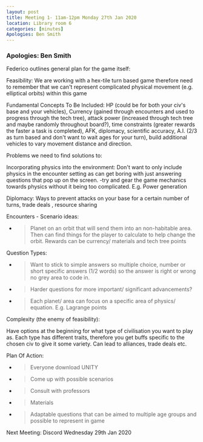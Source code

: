 ```yaml
---
layout: post
title: Meeting 1- 11am-12pm Monday 27th Jan 2020
location: Library room 6
categories: [minutes]
Apologies: Ben Smith
---
```


### Apologies: Ben Smith

<span class="underline">Federico outlines general plan for the game
itself:</span>

<span class="underline">Feasibility:</span> We are working with a
hex-tile turn based game therefore need to remember that we can't
represent complicated physical movement (e.g. elliptical orbits) within
this game

<span class="underline">Fundamental Concepts To Be Included:</span> HP
(could be for both your civ's base and your vehicles), Currency (gained
through encounters and used to progress through the tech tree), attack
power (increased through tech tree and maybe randomly throughout
board?), time constraints (greater rewards the faster a task is
completed), AFK, diplomacy, scientific accuracy, A.I. (2/3 as turn based
and don't want to wait ages for your turn), build additional vehicles to
vary movement distance and direction.

<span class="underline">Problems we need to find solutions to:</span>

<span class="underline">Incorporating physics into the
environment</span>: Don't want to only include physics in the encounter
setting as can get boring with just answering questions that pop up on
the screen. -try and gear the game mechanics towards physics without it
being too complicated. E.g. Power generation

<span class="underline">Diplomacy:</span> Ways to prevent attacks on
your base for a certain number of turns, trade deals , resource sharing

<span class="underline">Encounters - Scenario ideas:</span>

  - > Planet on an orbit that will send them into an non-habitable area.
    > Then can find things for the player to calculate to help change
    > the orbit. Rewards can be currency/ materials and tech tree points

<span class="underline">Question Types:</span>

  - > Want to stick to simple answers so multiple choice, number or
    > short specific answers (1/2 words) so the answer is right or wrong
    > no grey area to code in.

  - > Harder questions for more important/ significant advancements?

  - > Each planet/ area can focus on a specific area of physics/
    > equation. E.g. Lagrange points

<span class="underline">Complexity (the enemy of feasibility):</span>

Have options at the beginning for what type of civilisation you want to
play as. Each type has different traits, therefore you get buffs
specific to the chosen civ to give it some variety. Can lead to
alliances, trade deals etc.

<span class="underline">Plan Of Action:</span>

  - > Everyone download UNITY

  - > Come up with possible scenarios

  - > Consult with professors

  - > Materials

  - > Adaptable questions that can be aimed to multiple age groups and
    > possible to represent in game

Next Meeting: Discord Wednesday 29th Jan 2020
